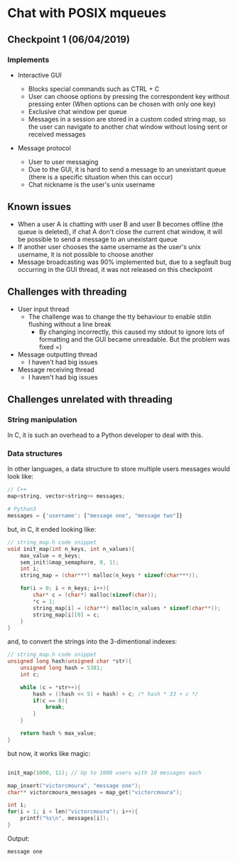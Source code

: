 # Chat with POSIX mqueues

## Checkpoint 1 (06/04/2019)

### Implements
- Interactive GUI
    - Blocks special commands such as CTRL + C
    - User can choose options by pressing the correspondent key without pressing enter (When options can be chosen with only one key)
    - Exclusive chat window per queue
    - Messages in a session are stored in a custom coded string map, so the user can navigate to another chat window without losing sent or received messages

- Message protocol
    - User to user messaging
    - Due to the GUI, it is hard to send a message to an unexistant queue (there is a specific situation when this can occur)
    - Chat nickname is the user's unix username

## Known issues
- When a user A is chatting with user B and user B becomes offline (the queue is deleted), if chat A don't close the current chat window, it will be possible to send a message to an unexistant queue
- If another user chooses the same username as the user's unix username, it is not possible to choose another
- Message broadcasting was 90% implemented but, due to a segfault bug occurring in the GUI thread, it was not released on this checkpoint

## Challenges with threading
- User input thread
    - The challenge was to change the tty behaviour to enable stdin flushing without a line break
        - By changing incorrectly, this caused my stdout to ignore lots of formatting and the GUI became unreadable. But the problem was fixed =)
- Message outputting thread
    - I haven't had big issues
- Message receiving thread
    - I haven't had big issues

## Challenges unrelated with threading
### String manipulation 
 In C, it is such an overhead to a Python developer to deal with this.
### Data structures
In other languages, a data structure to store multiple users messages would look like:
```c++
// C++
map<string, vector<string>> messages;
```
```python
# Python3
messages = {'username': ["message one", "message two"]}
```
but, in C, it ended looking like:
```c
// string_map.h code snippet
void init_map(int n_keys, int n_values){
    max_value = n_keys;
    sem_init(&map_semaphore, 0, 1);
    int i;
    string_map = (char***) malloc(n_keys * sizeof(char***));

    for(i = 0; i < n_keys; i++){
        char* c = (char*) malloc(sizeof(char));
        *c = 1;
        string_map[i] = (char**) malloc(n_values * sizeof(char**));
        string_map[i][0] = c;
    }
}
```
and, to convert the strings into the 3-dimentional indexes:
```c
// string_map.h code snippet
unsigned long hash(unsigned char *str){
    unsigned long hash = 5381;
    int c;

    while (c = *str++){
        hash = ((hash << 5) + hash) + c; /* hash * 33 + c */
        if(c == 0){
            break;
        }
    }

    return hash % max_value;
}
```
but now, it works like magic:
```c

init_map(1000, 11); // Up to 1000 users with 10 messages each

map_insert("victorcmoura", "message one");
char** victorcmoura_messages = map_get("victorcmoura");

int i;
for(i = 1; i < len("victorcmoura"); i++){
    printf("%s\n", messages[i]);
}
```
Output:
```
message one
```
